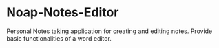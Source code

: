 # Noap-Notes-Editor
Personal Notes taking application for  creating and editing notes. Provide basic functionalities of a word editor.
